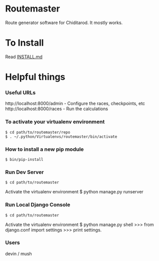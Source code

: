 
# Routemaster
Route generator software for Chiditarod.
It mostly works.


# To Install
Read [INSTALL.md](https://bitbucket.org/ometa/routemaster/src/tip/INSTALL.md)



# Helpful things
### Useful URLs

http://localhost:8000/admin     - Configure the races, checkpoints, etc
http://localhost:8000/races     - Run the calculations

### To activate your virtualenv environment

    $ cd path/to/routemaster/repo
    $ . ~/.python/Virtualenvs/routemaster/bin/activate 

### How to install a new pip module

    $ bin/pip-install

### Run Dev Server

    $ cd path/to/routemaster
Activate the virtualenv environment
    $ python manage.py runserver

### Run Local Django Console

    $ cd path/to/routemaster
Activate the virtualenv environment
    $ python manage.py shell
    >>> from django.conf import settings
    >>> print settings.<tab>

### Users
devin / mush




